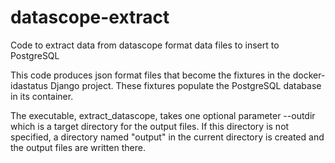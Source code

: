 # datascope-extract
Code to extract data from datascope format data files to insert to PostgreSQL

This code produces json format files that become the fixtures in
the docker-idastatus Django project.  These fixtures populate the PostgreSQL
database in its container.

The executable, extract_datascope, takes one optional parameter --outdir
which is a target directory for the output files.  If this directory is not
specified, a directory named "output" in the current directory is created 
and the output files are written there.
